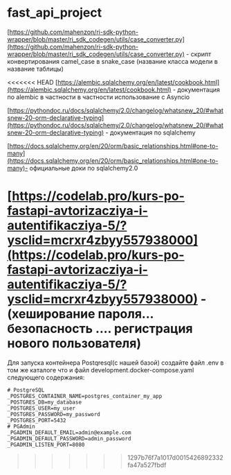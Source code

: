 ﻿# fast_api_project

[https://github.com/mahenzon/ri-sdk-python-wrapper/blob/master/ri_sdk_codegen/utils/case_converter.py](https://github.com/mahenzon/ri-sdk-python-wrapper/blob/master/ri_sdk_codegen/utils/case_converter.py) - скрипт конвертирования camel_case в snake_case (название класса модели в название таблицы)

<<<<<<< HEAD
[https://alembic.sqlalchemy.org/en/latest/cookbook.html](https://alembic.sqlalchemy.org/en/latest/cookbook.html) - документация по alembic в частности в частности использование с Asyncio


[https://pythondoc.ru/docs/sqlalchemy/2.0/changelog/whatsnew_20/#whatsnew-20-orm-declarative-typing](https://pythondoc.ru/docs/sqlalchemy/2.0/changelog/whatsnew_20/#whatsnew-20-orm-declarative-typing) - документация по sqlalchemy

[https://docs.sqlalchemy.org/en/20/orm/basic_relationships.html#one-to-many](https://docs.sqlalchemy.org/en/20/orm/basic_relationships.html#one-to-many)- официальные доки по sqlalchemy2.0



[https://codelab.pro/kurs-po-fastapi-avtorizacziya-i-autentifikacziya-5/?ysclid=mcrxr4zbyy557938000](https://codelab.pro/kurs-po-fastapi-avtorizacziya-i-autentifikacziya-5/?ysclid=mcrxr4zbyy557938000) - (хеширование пароля... безопасность .... регистрация нового пользователя)
=======

Для запуска контейнера Postqresql(c нашей базой) создайте файл .env в том же каталоге что и файл  development.docker-compose.yaml 
следующего содержания:

```
# PostgreSQL
_POSTGRES_CONTAINER_NAME=postgres_container_my_app
_POSTGRES_DB=my_database
_POSTGRES_USER=my_user
_POSTGRES_PASSWORD=my_password
_POSTGRES_PORT=5432
# PGAdmin
_PGADMIN_DEFAULT_EMAIL=admin@example.com
_PGADMIN_DEFAULT_PASSWORD=admin_password
_PGADMIN_LISTEN_PORT=8080
```
>>>>>>> 1297b76f7a1017d0015426892332fa47a527fbdf
